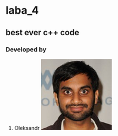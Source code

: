 # laba_4
## best ever c++ code

### Developed by
  1. Oleksandr
  ![indian guy](./rilXkENS_400x400.jpg)


